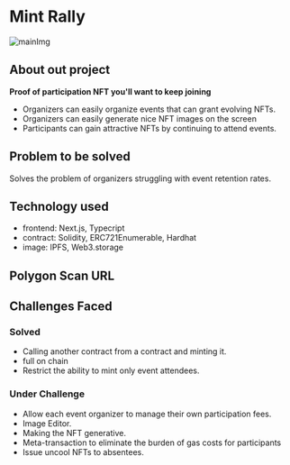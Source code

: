 # Mint Rally
![mainImg](https://user-images.githubusercontent.com/35390466/177026194-28ace142-0ba0-4360-8a48-6fd614fed91f.png)


## About out project
**Proof of participation NFT you'll want to keep joining**
- Organizers can easily organize events that can grant evolving NFTs.
- Organizers can easily generate nice NFT images on the screen
- Participants can gain attractive NFTs by continuing to attend events.


## Problem to be solved
Solves the problem of organizers struggling with event retention rates.

## Technology used
- frontend: Next.js, Typecript
- contract: Solidity, ERC721Enumerable, Hardhat
- image: IPFS, Web3.storage

## Polygon Scan URL

## Challenges Faced
### Solved
- Calling another contract from a contract and minting it.
- full on chain
- Restrict the ability to mint only event attendees.

### Under Challenge
- Allow each event organizer to manage their own participation fees.
- Image Editor.
- Making the NFT generative.
- Meta-transaction to eliminate the burden of gas costs for participants
- Issue uncool NFTs to absentees.


